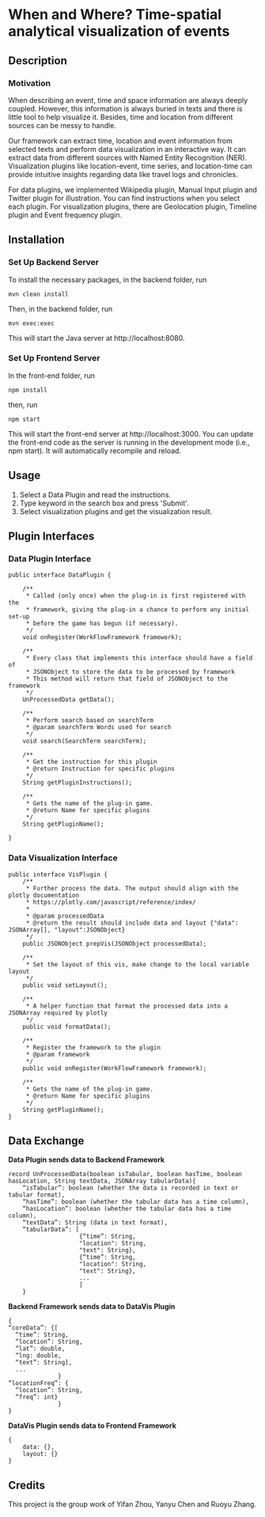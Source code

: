 
# When and Where? Time-spatial analytical visualization of events

## Description
### Motivation


When describing an event, time and space information are always deeply coupled. However, this information is always buried in texts and there is little tool to help visualize it. Besides, time and location from different sources can be messy to handle. 

Our framework can extract time, location and event information from selected texts and perform data visualization in an interactive way. It can extract data from different sources with Named Entity Recognition (NER). Visualization plugins like location-event, time series, and location-time can provide intuitive insights regarding data like travel logs and chronicles. 

For data plugins, we implemented Wikipedia plugin, Manual Input plugin and Twitter plugin for illustration. You can find instructions when you select each plugin. For visualization plugins, there are Geolocation plugin, Timeline plugin and Event frequency plugin. 


## Installation
### Set Up Backend Server
To install the necessary packages, in the backend folder, run
```
mvn clean install
```

Then, in the backend folder, run

```
mvn exec:exec
```
This will start the Java server at http://localhost:8080.


### Set Up Frontend Server
In the front-end folder, run

```
npm install
```
then, run
```
npm start
```

This will start the front-end server at http://localhost:3000. You can update the front-end code as the server is running in the development mode (i.e., npm start). It will automatically recompile and reload.

## Usage
1. Select a Data Plugin and read the instructions.
2. Type keyword in the search box and press 'Submit'.
3. Select visualization plugins and get the visualization result. 

	
## Plugin Interfaces
### Data Plugin Interface
```
public interface DataPlugin {

    /**
     * Called (only once) when the plug-in is first registered with the
     * framework, giving the plug-in a chance to perform any initial set-up
     * before the game has begun (if necessary).
     */
    void onRegister(WorkFlowFramework framework);
    
    /**
     * Every class that implements this interface should have a field of 
     * JSONObject to store the data to be processed by framework
     * This method will return that field of JSONObject to the framework
     */
    UnProcessedData getData();

    /**
     * Perform search based on searchTerm
     * @param searchTerm Words used for search
     */
    void search(SearchTerm searchTerm);

    /**
     * Get the instruction for this plugin
     * @return Instruction for specific plugins
     */
    String getPluginInstructions();

    /**
     * Gets the name of the plug-in game.
     * @return Name for specific plugins
     */
    String getPluginName();
 
}
```
### Data Visualization Interface	
```
public interface VisPlugin {
    /**
     * Further process the data. The output should align with the plotly documentation 
     * https://plotly.com/javascript/reference/index/
     * 
     * @param processedData
     * @return the result should include data and layout {"data": JSONArray[], "layout":JSONObject}
     */
    public JSONObject prepVis(JSONObject processedData);
    
    /**
     * Set the layout of this vis, make change to the local variable layout
     */
    public void setLayout();

    /**
     * A helper function that format the processed data into a JSONArray required by plotly
     */
    public void formatData();

    /**
     * Register the framework to the plugin
     * @param framework
     */
    public void onRegister(WorkFlowFramework framework);

    /**
     * Gets the name of the plug-in game.
     * @return Name for specific plugins
     */
    String getPluginName();
}
```
	
## Data Exchange
**Data Plugin sends data to Backend Framework**
```
record UnProcessedData(boolean isTabular, boolean hasTime, boolean hasLocation, String textData, JSONArray tabularData){
	“isTabular”: boolean (whether the data is recorded in text or tabular format),
	“hasTime”: boolean (whether the tabular data has a time column), 
	“hasLocation”: boolean (whether the tabular data has a time column),
	“textData”: String (data in text format),
	“tabularData”: [
					{“time”: String, 
					"location": String, 
					"text": String},
					{“time”: String, 
					"location": String, 
					"text": String},
					...
					]
	}
```

**Backend Framework sends data to DataVis Plugin**
```
{
“coreData”: {[
  “time”: String,
  “location”: String, 
  “lat”: double,
  “lng: double,
  “text”: String],
  ...
              }
“locationFreq”: {
  “location”: String,
  “freq”: int}
              }
}
```

**DataVis Plugin sends data to Frontend Framework**
```
{
	data: {},
	layout: {}
}
```


## Credits

This project is the group work of Yifan Zhou, Yanyu Chen and Ruoyu Zhang. 






